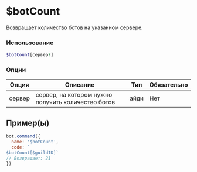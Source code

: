# $botCount
Возвращает количество ботов на указанном сервере.
### Использование
```php
$botCount[сервер?]
```

### Опции

| Опция | Описание | Тип | Обязательно |
|--------|-------------|------|----------|
| сервер | сервер, на котором нужно получить количество ботов | айди | Нет |  
## Пример(ы)

```javascript
bot.command({
  name: '$botCount',
  code: `
$botCount[$guildID]`
// Возвращает: 21
})
```
